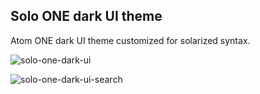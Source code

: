 ## Solo ONE dark UI theme

Atom ONE dark UI theme customized for solarized syntax.

![solo-one-dark-ui](https://cloud.githubusercontent.com/assets/2509619/6574811/317ca97c-c774-11e4-95b7-f2c5dfdc7da9.png)

![solo-one-dark-ui-search](https://cloud.githubusercontent.com/assets/2509619/6574797/199526a4-c774-11e4-8241-73e069d2c3d0.png)
